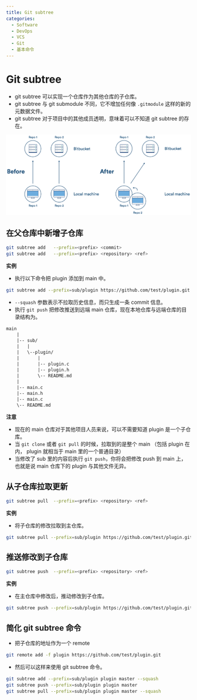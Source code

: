 ```yaml
---
title: Git subtree
categories:
  - Software
  - DevOps
  - VCS
  - Git
  - 基本命令
---
```

# Git subtree

- git subtree 可以实现一个仓库作为其他仓库的子仓库。
- git subtree 与 git submodule 不同，它不增加任何像 `.gitmodule` 这样的新的元数据文件。
- git subtree 对于项目中的其他成员透明，意味着可以不知道 git subtree 的存在。

![](https://raw.githubusercontent.com/LuShan123888/Files/main/Pictures/2020-12-10-2020-12-04-1460000012002154.png)

## 在父仓库中新增子仓库

```bash
git subtree add   --prefix=<prefix> <commit>
git subtree add   --prefix=<prefix> <repository> <ref>
```

**实例**

- 执行以下命令把 plugin 添加到 main 中。

```bash
git subtree add --prefix=sub/plugin https://github.com/test/plugin.git master --squash
```

- `--squash` 参数表示不拉取历史信息，而只生成一条 commit 信息。
- 执行 `git push` 把修改推送到远端 main 仓库，现在本地仓库与远端仓库的目录结构为。

```
main
    |
    |-- sub/
    |   |
    |   \--plugin/
    |       |
    |       |-- plugin.c
    |       |-- plugin.h
    |       \-- README.md
    |
    |-- main.c
    |-- main.h
    |-- main.c
    \-- README.md
```

**注意**

- 现在的 main 仓库对于其他项目人员来说，可以不需要知道 plugin 是一个子仓库。
- 当 `git clone` 或者 `git pull` 的时候，拉取到的是整个 main （包括 plugin 在内， plugin 就相当于 main 里的一个普通目录）
- 当修改了 sub 里的内容后执行 `git push`，你将会把修改 push 到 main 上，也就是说 main 仓库下的 plugin 与其他文件无异。

## 从子仓库拉取更新

```bash
git subtree pull  --prefix=<prefix> <repository> <ref>
```

**实例**

- 将子仓库的修改拉取到主仓库。

```bash
git subtree pull --prefix=sub/plugin https://github.com/test/plugin.git master --squash
```

## 推送修改到子仓库

```bash
git subtree push  --prefix=<prefix> <repository> <ref>
```

**实例**

- 在主仓库中修改后，推动修改到子仓库。

```bash
git subtree push --prefix=sub/plugin https://github.com/test/plugin.git master
```

## 简化 git subtree 命令

- 把子仓库的地址作为一个 remote

```bash
git remote add -f plugin https://github.com/test/plugin.git
```

- 然后可以这样来使用 git subtree 命令。

```bash
git subtree add --prefix=sub/plugin plugin master --squash
git subtree push --prefix=sub/plugin plugin master
git subtree pull --prefix=sub/plugin plugin master --squash
```